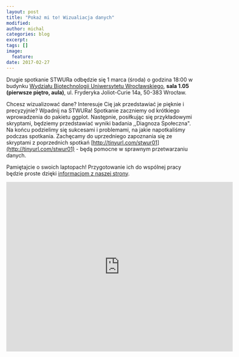 ```yaml
---
layout: post
title: "Pokaż mi to! Wizualiacja danych"
modified:
author: michal
categories: blog
excerpt:
tags: []
image:
  feature:
date: 2017-02-27
---
```


Drugie spotkanie STWURa odbędzie się 1 marca (środa) o godzina 18:00 w budynku [Wydziału Biotechnologii Uniwersytetu Wrocławskiego](www.biotech.uni.wroc.pl), **sala 1.05 (pierwsze piętro, aula)**, ul. Fryderyka Joliot-Curie 14a, 50-383 Wrocław.

Chcesz wizualizować dane? Interesuje Cię jak przedstawiać je pięknie i precyzyjnie? Wpadnij na STWURa! Spotkanie zaczniemy od krótkiego wprowadzenia do pakietu ggplot. Następnie, posiłkując się przykładowymi skryptami, będziemy przedstawiać wyniki badania ,,Diagnoza Społeczna". Na końcu podzielimy się sukcesami i problemami, na jakie napotkaliśmy podczas spotkania. Zachęcamy do uprzedniego zapoznania się ze skryptami z poprzednich spotkań [http://tinyurl.com/stwur01](http://tinyurl.com/stwur01) - będą pomocne w sprawnym przetwarzaniu danych.

Pamiętajcie o swoich laptopach! Przygotowanie ich do wspólnej pracy będzie proste dzięki [informacjom z naszej strony](https://stwur.github.io/STWUR//articles/przygotowania/).

<div class="icontain">
  <iframe src="https://www.google.com/maps/embed?pb=!1m18!1m12!1m3!1d2504.81336504207!2d17.05112095135786!3d51.11190354726343!2m3!1f0!2f0!3f0!3m2!1i1024!2i768!4f13.1!3m3!1m2!1s0x470fe9d431a65883%3A0xfb9b19e68108ab85!2sWydzia%C5%82+Biotechnologii+Uniwersytetu+Wroc%C5%82awskiego!5e0!3m2!1spl!2spl!4v1484132181053" width="600" height="450" frameborder="0" style="border:0" allowfullscreen></iframe>
</div>
